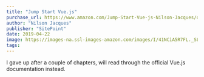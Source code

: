 ```yaml
---
title: "Jump Start Vue.js"
purchase_url: https://www.amazon.com/Jump-Start-Vue-js-Nilson-Jacques/dp/1925836096?SubscriptionId=AKIAIVZLK2PABGQI2KAQ&tag=everrail-20&linkCode=xm2&camp=2025&creative=165953&creativeASIN=1925836096
author: "Nilson Jacques"
publisher: "SitePoint"
date: 2019-04-22
image: https://images-na.ssl-images-amazon.com/images/I/41NCiA5R7FL._SL75_.jpg
tags:
---
```


I gave up after a couple of chapters, will read through the official Vue.js documentation instead.
